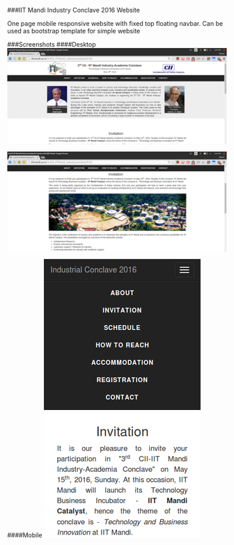###IIT Mandi Industry Conclave 2016 Website 

One page mobile responsive website with fixed top floating navbar. Can be used as bootstrap template for simple website 

###Screenshots
####Desktop
![Desktop unscrolled](/1.png?raw=true "Header above navbar")

![Desktop scrolled](/2.png?raw=true "Floating fixed top navbar")

####Mobile
![Mobile navbar](/3.png?raw=true "Mobile nav menu")

